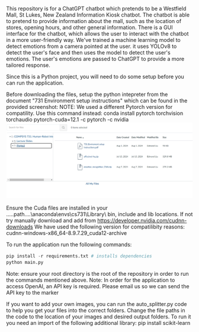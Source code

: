 This repository is for a ChatGPT chatbot which pretends to be a Westfield Mall, St Lukes, New Zealand Information Kiosk chatbot.
The chatbot is able to pretend to provide information about the mall, such as the location of stores, opening hours, and other general information.
There is a GUI interface for the chatbot, which allows the user to interact with the chatbot in a more user-friendly way.
We've trained a machine learning model to detect emotions from a camera pointed at the user.
it uses YOLOv8 to detect the user's face and then uses the model to detect the user's emotions.
The user's emotions are passed to ChatGPT to provide a more tailored response.

Since this is a Python project, you will need to do some setup before you can run the application.

Before downloading the files, setup the python intepreter from the document "731 Environment setup instructions" which can be found in the provided screenshot:
NOTE: We used a different Pytorch version for compatility. Use this command instead:
conda install pytorch torchvision torchaudio pytorch-cuda=12.1 -c pytorch -c nvidia
![alt text](filelocation.png)

Ensure the Cuda files are installed in your .....path....\anaconda\envs\cs731\Library\ bin, include and lib locations.
If not try manually download and add from https://developer.nvidia.com/cudnn-downloads
We have used the following version for compatilibity reasons:
cudnn-windows-x86_64-8.9.7.29_cuda12-archive

To run the application run the following commands:
```python
pip install -r requirements.txt # installs dependencies
python main.py
```

Note: ensure your root directory is the root of the repository in order to run the commands mentioned above.
Note: In order for the application to access OpenAI, an API key is required. Please email us so we can send the API key to the marker

If you want to add your own images, you can run the auto_splitter.py code to help you get your files into the correct folders.
Change the file paths in the code to the location of your images and desired output folders.
To run it you need an import of the following additional library:
pip install scikit-learn